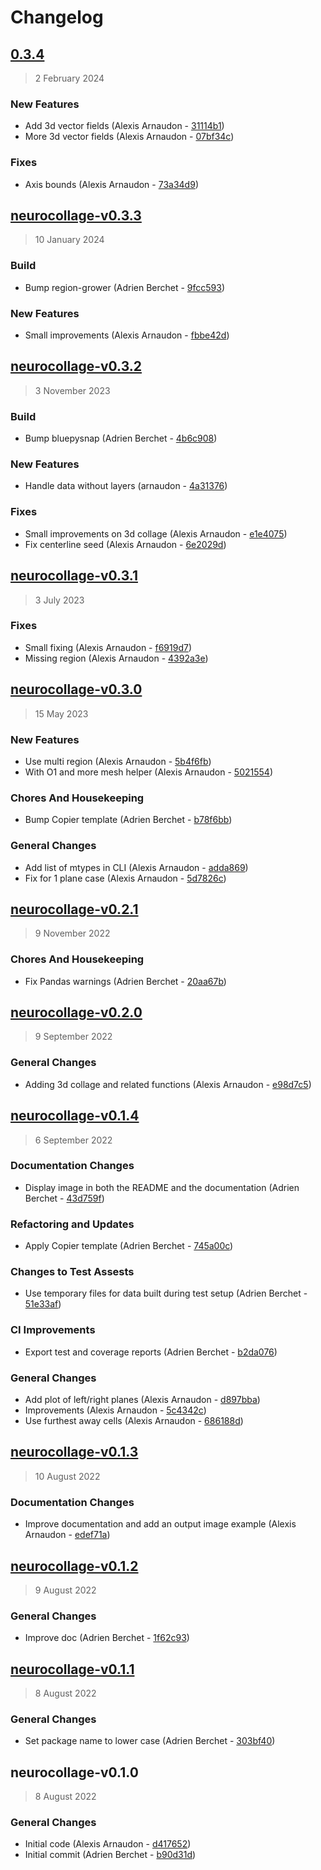 # Changelog

## [0.3.4](https://bbpgitlab.epfl.ch/neuromath/neurocollage/compare/neurocollage-v0.3.3...0.3.4)

> 2 February 2024

### New Features

- Add 3d vector fields (Alexis Arnaudon - [31114b1](https://bbpgitlab.epfl.ch/neuromath/neurocollage/commit/31114b1ab8401ea489f5123b925c90fa5fad6a98))
- More 3d vector fields (Alexis Arnaudon - [07bf34c](https://bbpgitlab.epfl.ch/neuromath/neurocollage/commit/07bf34c67d0aa86386122da67fab6eb1be03617f))

### Fixes

- Axis bounds (Alexis Arnaudon - [73a34d9](https://bbpgitlab.epfl.ch/neuromath/neurocollage/commit/73a34d951dd22c52258110a6aa76d33fd6aa6656))

## [neurocollage-v0.3.3](https://bbpgitlab.epfl.ch/neuromath/neurocollage/compare/neurocollage-v0.3.2...neurocollage-v0.3.3)

> 10 January 2024

### Build

- Bump region-grower (Adrien Berchet - [9fcc593](https://bbpgitlab.epfl.ch/neuromath/neurocollage/commit/9fcc59327367f9b1810d96dbabc5517eea34da0e))

### New Features

- Small improvements (Alexis Arnaudon - [fbbe42d](https://bbpgitlab.epfl.ch/neuromath/neurocollage/commit/fbbe42d088dc832a288421388647ab71800d04b7))

## [neurocollage-v0.3.2](https://bbpgitlab.epfl.ch/neuromath/neurocollage/compare/neurocollage-v0.3.1...neurocollage-v0.3.2)

> 3 November 2023

### Build

- Bump bluepysnap (Adrien Berchet - [4b6c908](https://bbpgitlab.epfl.ch/neuromath/neurocollage/commit/4b6c9080caccd9c6fc63973d10b2a019f2438cea))

### New Features

- Handle data without layers (arnaudon - [4a31376](https://bbpgitlab.epfl.ch/neuromath/neurocollage/commit/4a313766e9d32c8ff7cdb2f12ee0661004cde2e8))

### Fixes

- Small improvements on 3d collage (Alexis Arnaudon - [e1e4075](https://bbpgitlab.epfl.ch/neuromath/neurocollage/commit/e1e40750a837e048fd2800f57f0bdd3a8f494d9f))
- Fix centerline seed (Alexis Arnaudon - [6e2029d](https://bbpgitlab.epfl.ch/neuromath/neurocollage/commit/6e2029d8bf2153f40c1e48644ed35f015a60fdeb))

## [neurocollage-v0.3.1](https://bbpgitlab.epfl.ch/neuromath/neurocollage/compare/neurocollage-v0.3.0...neurocollage-v0.3.1)

> 3 July 2023

### Fixes

- Small fixing (Alexis Arnaudon - [f6919d7](https://bbpgitlab.epfl.ch/neuromath/neurocollage/commit/f6919d7979e993b015376f7be81794f6329ad8b3))
- Missing region (Alexis Arnaudon - [4392a3e](https://bbpgitlab.epfl.ch/neuromath/neurocollage/commit/4392a3e127a777a60c83139931f876c19593eacf))

## [neurocollage-v0.3.0](https://bbpgitlab.epfl.ch/neuromath/neurocollage/compare/neurocollage-v0.2.1...neurocollage-v0.3.0)

> 15 May 2023

### New Features

- Use multi region (Alexis Arnaudon - [5b4f6fb](https://bbpgitlab.epfl.ch/neuromath/neurocollage/commit/5b4f6fbff2834ba8199946339231ce6629a2cc5a))
- With O1 and more mesh helper (Alexis Arnaudon - [5021554](https://bbpgitlab.epfl.ch/neuromath/neurocollage/commit/5021554eda806239b010d2e2f4d794cb82bc9004))

### Chores And Housekeeping

- Bump Copier template (Adrien Berchet - [b78f6bb](https://bbpgitlab.epfl.ch/neuromath/neurocollage/commit/b78f6bb2c0fa80cab40f693e3560115a1a2d2360))

### General Changes

- Add list of mtypes in CLI (Alexis Arnaudon - [adda869](https://bbpgitlab.epfl.ch/neuromath/neurocollage/commit/adda869a34710a2f2407ba7dd8da968da002866a))
- Fix for 1 plane case (Alexis Arnaudon - [5d7826c](https://bbpgitlab.epfl.ch/neuromath/neurocollage/commit/5d7826c502d94343153c89a72ccd8be7c01fb254))

## [neurocollage-v0.2.1](https://bbpgitlab.epfl.ch/neuromath/neurocollage/compare/neurocollage-v0.2.0...neurocollage-v0.2.1)

> 9 November 2022

### Chores And Housekeeping

- Fix Pandas warnings (Adrien Berchet - [20aa67b](https://bbpgitlab.epfl.ch/neuromath/neurocollage/commit/20aa67b2cd18ee218c5963791fb37fa54689016c))

## [neurocollage-v0.2.0](https://bbpgitlab.epfl.ch/neuromath/neurocollage/compare/neurocollage-v0.1.4...neurocollage-v0.2.0)

> 9 September 2022

### General Changes

- Adding 3d collage and related functions (Alexis Arnaudon - [e98d7c5](https://bbpgitlab.epfl.ch/neuromath/neurocollage/commit/e98d7c5189b2b81f3f2b5737e6331e0b7120dba9))

## [neurocollage-v0.1.4](https://bbpgitlab.epfl.ch/neuromath/neurocollage/compare/neurocollage-v0.1.3...neurocollage-v0.1.4)

> 6 September 2022

### Documentation Changes

- Display image in both the README and the documentation (Adrien Berchet - [43d759f](https://bbpgitlab.epfl.ch/neuromath/neurocollage/commit/43d759fce6e6679adbcd19ab2966383d2cbf4fc7))

### Refactoring and Updates

- Apply Copier template (Adrien Berchet - [745a00c](https://bbpgitlab.epfl.ch/neuromath/neurocollage/commit/745a00c1951dd03b99c89938ba60fbae20614b44))

### Changes to Test Assests

- Use temporary files for data built during test setup (Adrien Berchet - [51e33af](https://bbpgitlab.epfl.ch/neuromath/neurocollage/commit/51e33afcb941b27039253b8d7a4592aa382dff74))

### CI Improvements

- Export test and coverage reports (Adrien Berchet - [b2da076](https://bbpgitlab.epfl.ch/neuromath/neurocollage/commit/b2da0762d5b45c24cdb46623f0df2a1810c08503))

### General Changes

- Add plot of left/right planes (Alexis Arnaudon - [d897bba](https://bbpgitlab.epfl.ch/neuromath/neurocollage/commit/d897bba5970eaaf5194a13e383998656d558a8f1))
- Improvements (Alexis Arnaudon - [5c4342c](https://bbpgitlab.epfl.ch/neuromath/neurocollage/commit/5c4342ccc544768009a3c64e92e86a9c386db988))
- Use furthest away cells (Alexis Arnaudon - [686188d](https://bbpgitlab.epfl.ch/neuromath/neurocollage/commit/686188d0d44ff624c6c5d2a5a9abac46373fd59d))

## [neurocollage-v0.1.3](https://bbpgitlab.epfl.ch/neuromath/neurocollage/compare/neurocollage-v0.1.2...neurocollage-v0.1.3)

> 10 August 2022

### Documentation Changes

- Improve documentation and add an output image example (Alexis Arnaudon - [edef71a](https://bbpgitlab.epfl.ch/neuromath/neurocollage/commit/edef71aea41444e74ea0a0108e7e8126d83d550b))

## [neurocollage-v0.1.2](https://bbpgitlab.epfl.ch/neuromath/neurocollage/compare/neurocollage-v0.1.1...neurocollage-v0.1.2)

> 9 August 2022

### General Changes

- Improve doc (Adrien Berchet - [1f62c93](https://bbpgitlab.epfl.ch/neuromath/neurocollage/commit/1f62c9304a68ad21769e161d3cc1054f83bbce2f))

## [neurocollage-v0.1.1](https://bbpgitlab.epfl.ch/neuromath/neurocollage/compare/neurocollage-v0.1.0...neurocollage-v0.1.1)

> 8 August 2022

### General Changes

- Set package name to lower case (Adrien Berchet - [303bf40](https://bbpgitlab.epfl.ch/neuromath/neurocollage/commit/303bf40a5fbd59545446b627c3a347bfb3745a32))

## neurocollage-v0.1.0

> 8 August 2022

### General Changes

- Initial code (Alexis Arnaudon - [d417652](https://bbpgitlab.epfl.ch/neuromath/neurocollage/commit/d417652e36c58cac7aa8171d1d77a6733dd09332))
- Initial commit (Adrien Berchet - [b90d31d](https://bbpgitlab.epfl.ch/neuromath/neurocollage/commit/b90d31d60661873dab4c2bd217bb42ab7cbd28bc))

